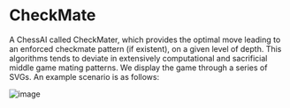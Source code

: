 # CheckMate

A ChessAI called CheckMater, which provides the optimal move leading to an enforced checkmate pattern (if existent), on a given level of depth. This algorithms tends to deviate in extensively computational and sacrificial middle game mating patterns.
We display the game through a series of SVGs. An example scenario is as follows:

![image](https://github.com/rushitgit/CheckMate/assets/95172033/4dbcd3ee-4866-4a92-ad32-2559e5f7a37d)

